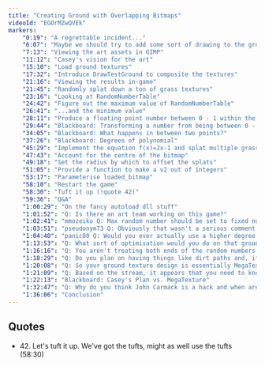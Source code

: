 ```yaml
---
title: "Creating Ground with Overlapping Bitmaps"
videoId: "EGOrMZwQVEk"
markers:
    "0:19": "A regrettable incident..."
    "6:07": "Maybe we should try to add some sort of drawing to the ground"
    "7:13": "Viewing the art assets in GIMP"
    "11:12": "Casey's vision for the art"
    "15:10": "Load ground textures"
    "17:32": "Introduce DrawTestGround to composite the textures"
    "21:16": "Viewing the results in-game"
    "21:45": "Randomly splat down a ton of grass textures"
    "23:16": "Looking at RandomNumberTable"
    "24:42": "Figure out the maximum value of RandomNumberTable"
    "26:41": "...and the minimum value"
    "28:11": "Produce a floating point number between 0 - 1 within the range of RandomNumberTable"
    "29:44": "Blackboard: Transforming a number from being between 0 - 1 to between -1 - 1"
    "34:05": "Blackboard: What happens in between two points?"
    "37:26": "Blackboard: Degrees of polynomial"
    "45:29": "Implement the equation f(x)=2x-1 and splat multiple grass textures"
    "47:43": "Account for the centre of the bitmap"
    "49:18": "Set the radius by which to offset the splats"
    "51:05": "Provide a function to make a v2 out of integers"
    "53:17": "Parameterise loaded_bitmap"
    "58:10": "Restart the game"
    "58:30": "Tuft it up (!quote 42)"
    "59:36": "Q&A"
    "1:00:29": "On the fancy autoload dll stuff"
    "1:01:52": "Q: Is there an art team working on this game?"
    "1:02:41": "mmozeiko Q: Max random number should be set to fixed number 100000[...] because in episode 35 when you went to random.org you chose to generate random numbers from 0 up to that number"
    "1:03:51": "pseudonym73 Q: Obviously that wasn't a serious comment. But on-topic question: Do you want to mention tangents when designing curves?"
    "1:04:40": "panic00 Q: Would you ever actually use a higher degree polynomial interpolation? Aren't there better ways to make interpolating curves that are more stable?"
    "1:13:53": "Q: What sort of optimisation would you do on that ground stamping?"
    "1:16:16": "Q: You aren't treating both ends of the random numbers the same. With the current system you can get 1 but you will never get 0 because you are not considering the min..."
    "1:18:29": "Q: Do you plan on having things like dirt paths and, if so, would you draw them using splats and stamps?"
    "1:20:08": "Q: So your ground texture design is essentially MegaTexture?"
    "1:21:09": "Q: Based on the stream, it appears that you need to know math to do this type of activity. Is that correct?"
    "1:22:13": "Blackboard: Casey's Plan vs. MegaTexture"
    "1:32:47": "Q: Why do you think John Carmack is a hack and when are you going to say it to his face?"
    "1:36:06": "Conclusion"
---
```


## Quotes

* 42\. Let's tuft it up. We've got the tufts, might as well use the tufts (58:30)
